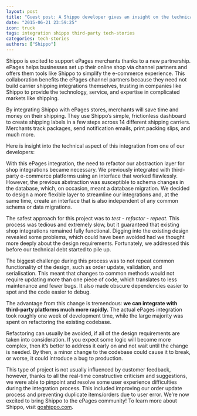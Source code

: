 ```yaml
---
layout: post
title: "Guest post: A Shippo developer gives an insight on the technical integration into ePages"
date: "2015-06-21 23:59:25"
icon: truck
tags: integration shippo third-party tech-stories
categories: tech-stories
authors: ["Shippo"]
---
```


Shippo is excited to support ePages merchants thanks to a new partnership.
ePages helps businesses set up their online shop via channel partners and offers them tools like Shippo to simplify the e-commerce experience.
This collaboration benefits the ePages channel partners because they need not build carrier shipping integrations themselves, trusting in companies like Shippo to provide the technology, service, and expertise in complicated markets like shipping.

By integrating Shippo with ePages stores, merchants will save time and money on their shipping.
They use Shippo’s simple, frictionless dashboard to create shipping labels in a few steps across 14 different shipping carriers.
Merchants track packages, send notification emails, print packing slips, and much more.

Here is insight into the technical aspect of this integration from one of our developers:

With this ePages integration, the need to refactor our abstraction layer for shop integrations became necessary.
We previously integrated with third-party e-commerce platforms using an interface that worked flawlessly.
However, the previous abstraction was susceptible to schema changes in the database, which, on occasion, meant a database migration.
We decided to design a more flexible layer to streamline our integrations and, at the same time, create an interface that is also independent of any common schema or data migrations.

The safest approach for this project was to *test - refactor - repeat*.
This process was tedious and extremely slow, but it guaranteed that existing shop integrations remained fully functional.
Digging into the existing design revealed some problems, which could have been avoided had we thought more deeply about the design requirements.
Fortunately, we addressed this before our technical debt started to pile up.

The biggest challenge during this process was to not repeat common functionality of the design, such as order update, validation, and serialisation.
This meant that changes to common methods would not require updating more than one piece of code, which translates to less maintenance and fewer bugs.
It also made obscure dependencies easier to spot and the code easier to debug.

The advantage from this change is tremendous: **we can integrate with third-party platforms much more rapidly.**
The actual ePages integration took roughly one week of development time, while the large majority was spent on refactoring the existing codebase.

Refactoring can usually be avoided, if all of the design requirements are taken into consideration.
If you expect some logic will become more complex, then it’s better to address it early on and not wait until the change is needed.
By then, a minor change to the codebase could cause it to break, or worse, it could introduce a bug to production.

This type of project is not usually influenced by customer feedback, however, thanks to all the real-time constructive criticism and suggestions, we were able to pinpoint and resolve some user experience difficulties during the integration process.
This included improving our order update process and preventing duplicate items/orders due to user error.
We’re now excited to bring Shippo to the ePages community! To learn more about Shippo, visit [goshippo.com](https://goshippo.com/).
